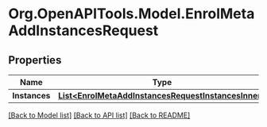 # Org.OpenAPITools.Model.EnrolMetaAddInstancesRequest

## Properties

Name | Type | Description | Notes
------------ | ------------- | ------------- | -------------
**Instances** | [**List&lt;EnrolMetaAddInstancesRequestInstancesInner&gt;**](EnrolMetaAddInstancesRequestInstancesInner.md) |  | [optional] 

[[Back to Model list]](../README.md#documentation-for-models) [[Back to API list]](../README.md#documentation-for-api-endpoints) [[Back to README]](../README.md)

